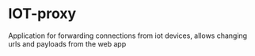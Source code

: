 # IOT-proxy
Application for forwarding connections from iot devices, allows changing urls and payloads from the web app
